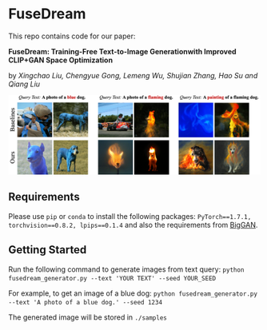 # FuseDream

This repo contains code for our paper:

**FuseDream: Training-Free Text-to-Image Generationwith Improved CLIP+GAN Space Optimization**

by *Xingchao Liu, Chengyue Gong, Lemeng Wu, Shujian Zhang, Hao Su and Qiang Liu*

![FuseDream](./imgs/header_img.png?raw=true "FuseDream")

## Requirements
Please use `pip` or `conda` to install the following packages:
`PyTorch==1.7.1, torchvision==0.8.2, lpips==0.1.4` and also the requirements from [BigGAN](https://github.com/ajbrock/BigGAN-PyTorch).

## Getting Started
Run the following command to generate images from text query:
`python fusedream_generator.py --text 'YOUR TEXT' --seed YOUR_SEED`

For example, to get an image of a blue dog:
`python fusedream_generator.py --text 'A photo of a blue dog.' --seed 1234`

The generated image will be stored in `./samples`
